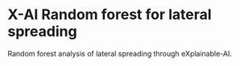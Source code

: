 # X-AI Random forest for lateral spreading

Random forest analysis of lateral spreading through eXplainable-AI.
